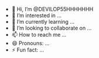 - 👋 Hi, I’m @DEVILOP55HHHHHHH
- 👀 I’m interested in ...
- 🌱 I’m currently learning ...
- 💞️ I’m looking to collaborate on ...
- 📫 How to reach me ...
- 😄 Pronouns: ...
- ⚡ Fun fact: ...

<!---
DEVILOP55HHHHHHH/DEVILOP55HHHHHHH is a ✨ special ✨ repository because its `README.md` (this file) appears on your GitHub profile.
You can click the Preview link to take a look at your changes.
--->
